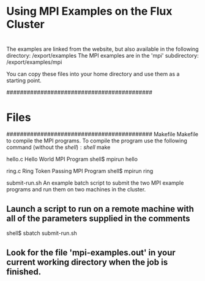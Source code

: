#
# Using MPI Examples on the Flux Cluster
#

The examples are linked from the website, but also available in the following directory:
  /export/examples
The MPI examples are in the 'mpi' subdirectory:
  /export/examples/mpi

You can copy these files into your home directory and use them as a starting point.


###########################################
# Files
###########################################
Makefile
  Makefile to compile the MPI programs.
  To compile the program use the following command (without the $shell):
  shell$ make

hello.c
  Hello World MPI Program
  shell$ mpirun hello

ring.c
  Ring Token Passing MPI Program
  shell$ mpirun ring

submit-run.sh
  An example batch script to submit the two MPI example programs and run them on 
  two machines in the cluster.
  ## Launch a script to run on a remote machine with all of the parameters supplied in the comments
  shell$ sbatch submit-run.sh
  ## Look for the file 'mpi-examples.out' in your current working directory when the job is finished.
